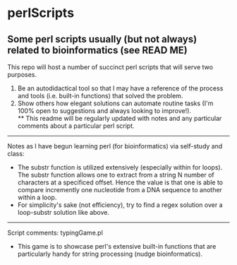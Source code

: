# perlScripts
Some perl scripts usually (but not always) related to bioinformatics (see READ ME)
-----------------------------------------------------------------------------------------------------------------------------------------
This repo will host a number of succinct perl scripts that will serve two purposes.   
1) Be an autodidactical tool so that I may have a reference of the process and tools (i.e. built-in functions) that solved the problem.  
2) Show others how elegant solutions can automate routine tasks (I'm 100% open to suggestions and always looking to improve!).  
** This readme will be regularly updated with notes and any particular comments about a particular perl script.

-----------------------------------------------------------------------------------------------------------------------------------------
Notes as I have begun learning perl (for bioinformatics) via self-study and class:
- The substr function is utilized extensively (especially within for loops). The substr function allows one to extract from a string N 
  number of characters at a specificed offset. Hence the value is that one is able to compare incremently one nucleotide from a DNA 
  sequence to another within a loop. 
- For simplicity's sake (not efficiency), try to find a regex solution over a loop-substr solution like above.

-----------------------------------------------------------------------------------------------------------------------------------------
Script comments:
typingGame.pl
- This game is to showcase perl's extensive built-in functions that are particularly handy for string processing (nudge bioinformatics).
